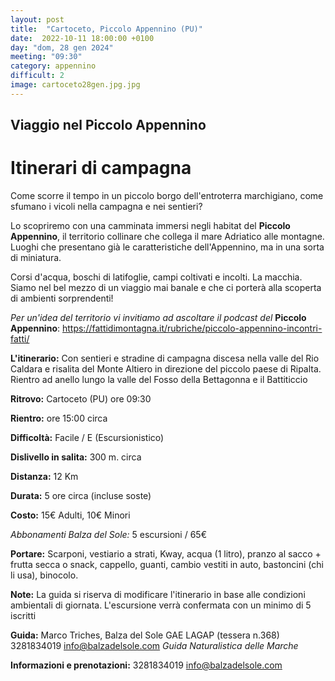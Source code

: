 ```yaml
---
layout: post
title:  "Cartoceto, Piccolo Appennino (PU)"
date:  2022-10-11 18:00:00 +0100
day: "dom, 28 gen 2024"
meeting: "09:30"
category: appennino 
difficult: 2
image: cartoceto28gen.jpg.jpg
---
```


## Viaggio nel Piccolo Appennino

# Itinerari di campagna

Come scorre il tempo in un piccolo borgo dell'entroterra marchigiano, come sfumano i vicoli nella campagna e nei sentieri?

Lo scopriremo con una camminata immersi negli habitat del **Piccolo Appennino**, il territorio collinare che collega il mare Adriatico alle montagne. Luoghi che presentano già le caratteristiche dell'Appennino, ma in una sorta di miniatura.

Corsi d'acqua, boschi di latifoglie, campi coltivati e incolti. La macchia. Siamo nel bel mezzo di un viaggio mai banale e che ci porterà alla scoperta di ambienti sorprendenti!

*Per un'idea del territorio vi invitiamo ad ascoltare il podcast del* **Piccolo Appennino**: https://fattidimontagna.it/rubriche/piccolo-appennino-incontri-fatti/

**L'itinerario:** Con sentieri e stradine di campagna discesa nella valle del Rio Caldara e risalita del Monte Altiero in direzione del piccolo paese di Ripalta. Rientro ad anello lungo la valle del Fosso della Bettagonna e il Battiticcio

**Ritrovo:** Cartoceto (PU) ore 09:30

**Rientro:** ore 15:00 circa 

**Difficoltà:** Facile / E (Escursionistico)

**Dislivello in salita:**  300 m. circa

**Distanza:** 12 Km

**Durata:** 5 ore circa (incluse soste)

**Costo:** 15€ Adulti, 10€ Minori

*Abbonamenti Balza del Sole:* 5 escursioni / 65€

**Portare:** Scarponi, vestiario a strati, Kway, acqua (1 litro), pranzo al sacco + frutta secca o snack, cappello, guanti, cambio vestiti in auto, bastoncini (chi li usa), binocolo. 

**Note:** La guida si riserva di modificare l'itinerario in base alle condizioni ambientali di giornata. L'escursione verrà confermata con un minimo di 5 iscritti

**Guida:** Marco Triches, Balza del Sole GAE LAGAP (tessera n.368)
3281834019
info@balzadelsole.com
*Guida Naturalistica delle Marche*

**Informazioni e prenotazioni:** 3281834019 info@balzadelsole.com
